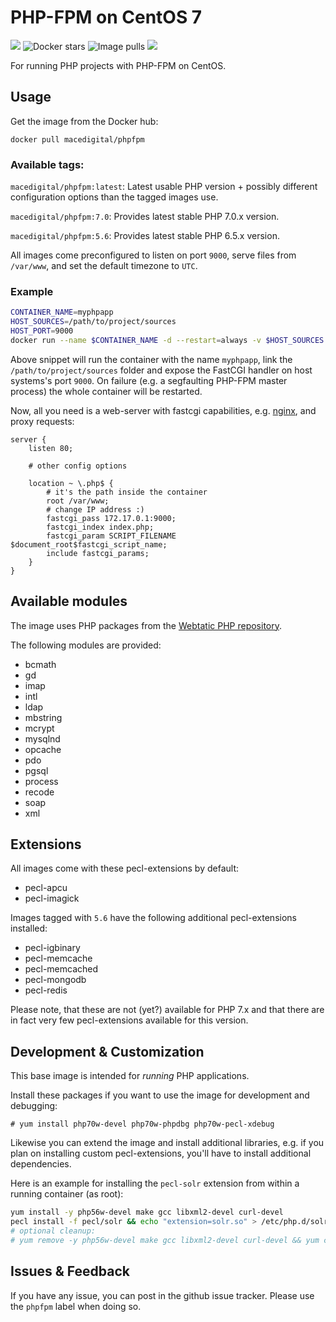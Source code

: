 # PHP-FPM on CentOS 7

[![](https://images.microbadger.com/badges/image/macedigital/phpfpm.svg)](https://microbadger.com/images/macedigital/phpfpm "Get your own image badge on microbadger.com")
![](https://img.shields.io/docker/stars/macedigital/phpfpm.svg "Docker stars")
![](https://img.shields.io/docker/pulls/macedigital/phpfpm.svg "Image pulls")
[![](https://img.shields.io/docker/automated/macedigital/phpfpm.svg)](https://hub.docker.com/r/macedigital/phpfpm/ "Docker Hub page")

For running PHP projects with PHP-FPM on CentOS.

## Usage

Get the image from the Docker hub:

````
docker pull macedigital/phpfpm
````

### Available tags:

`macedigital/phpfpm:latest`: Latest usable PHP version + possibly different configuration options than the tagged images use.

`macedigital/phpfpm:7.0`: Provides latest stable PHP 7.0.x version.

`macedigital/phpfpm:5.6`: Provides latest stable PHP 6.5.x version.

All images come preconfigured to listen on port `9000`, serve files from `/var/www`, and set the default timezone to `UTC`.

### Example

````bash
CONTAINER_NAME=myphpapp
HOST_SOURCES=/path/to/project/sources
HOST_PORT=9000
docker run --name $CONTAINER_NAME -d --restart=always -v $HOST_SOURCES:/var/www -p $HOST_PORT:9000 macedigital/phpfpm
````

Above snippet will run the container with the name `myphpapp`, link the `/path/to/project/sources` folder and expose the FastCGI handler on host systems's port `9000`.
On failure (e.g. a segfaulting PHP-FPM master process) the whole container will be restarted.

Now, all you need is a web-server with fastcgi capabilities, e.g. [nginx](http://nginx.org/en/docs/http/ngx_http_fastcgi_module.html), and proxy requests:

````nginx
server {
    listen 80;
    
    # other config options 
    
    location ~ \.php$ {
        # it's the path inside the container
        root /var/www;
        # change IP address :)
        fastcgi_pass 172.17.0.1:9000;
        fastcgi_index index.php;
        fastcgi_param SCRIPT_FILENAME $document_root$fastcgi_script_name;
        include fastcgi_params;
    }
}
````

## Available modules

The image uses PHP packages from the [Webtatic PHP repository](https://webtatic.com/).

The following modules are provided:
- bcmath
- gd
- imap
- intl
- ldap
- mbstring
- mcrypt
- mysqlnd
- opcache
- pdo
- pgsql
- process
- recode
- soap
- xml

## Extensions

All images come with these pecl-extensions by default:

- pecl-apcu
- pecl-imagick

Images tagged with `5.6` have the following additional pecl-extensions installed:

- pecl-igbinary
- pecl-memcache
- pecl-memcached
- pecl-mongodb
- pecl-redis

Please note, that these are not (yet?) available for PHP 7.x and that there are in fact very few pecl-extensions available for this version.

## Development & Customization

This base image is intended for *running* PHP applications.

Install these packages if you want to use the image for development and debugging:

`# yum install php70w-devel php70w-phpdbg php70w-pecl-xdebug`

Likewise you can extend the image and install additional libraries, e.g. if you plan on installing custom pecl-extensions, you'll have to install additional dependencies.

Here is an example for installing the `pecl-solr` extension from within a running container (as root):

````sh
yum install -y php56w-devel make gcc libxml2-devel curl-devel
pecl install -f pecl/solr && echo "extension=solr.so" > /etc/php.d/solr.ini
# optional cleanup:
# yum remove -y php56w-devel make gcc libxml2-devel curl-devel && yum clean all
````

## Issues & Feedback

If you have any issue, you can post in the github issue tracker. Please use the `phpfpm` label when doing so. 
